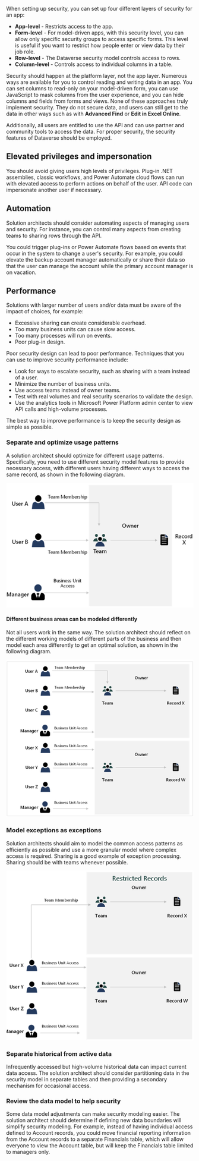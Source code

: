 When setting up security, you can set up four different layers of security for an app:

- **App-level** - Restricts access to the app.
- **Form-level** - For model-driven apps, with this security level, you can allow only specific security groups to access specific forms. This level is useful if you want to restrict how people enter or view data by their job role.
- **Row-level** - The Dataverse security model controls access to rows.
- **Column-level** - Controls access to individual columns in a table.

Security should happen at the platform layer, not the app layer. Numerous ways are available for you to control reading and writing data in an app. You can set columns to read-only on your model-driven form, you can use JavaScript to mask columns from the user experience, and you can hide columns and fields from forms and views. None of these approaches truly implement security. They do not secure data, and users can still get to the data in other ways such as with **Advanced Find** or **Edit in Excel Online**.

Additionally, all users are entitled to use the API and can use partner and community tools to access the data. For proper security, the security features of Dataverse should be employed.

## Elevated privileges and impersonation

You should avoid giving users high levels of privileges. Plug-in .NET assemblies, classic workflows, and Power Automate cloud flows can run with elevated access to perform actions on behalf of the user. API code can impersonate another user if necessary.

## Automation

Solution architects should consider automating aspects of managing users and security. For instance, you can control many aspects from creating teams to sharing rows through the API.

You could trigger plug-ins or Power Automate flows based on events that occur in the system to change a user's security. For example, you could elevate the backup account manager automatically or share their data so that the user can manage the account while the primary account manager is on vacation.

## Performance

Solutions with larger number of users and/or data must be aware of the impact of choices, for example:

- Excessive sharing can create considerable overhead.
- Too many business units can cause slow access.
- Too many processes will run on events.
- Poor plug-in design.

Poor security design can lead to poor performance. Techniques that you can use to improve security performance include:

- Look for ways to escalate security, such as sharing with a team instead of a user.
- Minimize the number of business units.
- Use access teams instead of owner teams.
- Test with real volumes and real security scenarios to validate the design.
- Use the analytics tools in Microsoft Power Platform admin center to view API calls and high-volume processes.

The best way to improve performance is to keep the security design as simple as possible.

### Separate and optimize usage patterns

A solution architect should optimize for different usage patterns. Specifically, you need to use different security model features to provide necessary access, with different users having different ways to access the same record, as shown in the following diagram.

![Diagram for optimizing separate usage patterns.](../media/5-performance-separate.png)

#### Different business areas can be modeled differently

Not all users work in the same way. The solution architect should reflect on the different working models of different parts of the business and then model each area differently to get an optimal solution, as shown in the following diagram.

![Diagram for modeling different business areas differently.](../media/5-performance-different.png)

### Model exceptions as exceptions

Solution architects should aim to model the common access patterns as efficiently as possible and use a more granular model where complex access is required. Sharing is a good example of exception processing. Sharing should be with teams whenever possible.

![Diagram for modeling exceptions as exceptions.](../media/5-performance-exceptions.png)

### Separate historical from active data

Infrequently accessed but high-volume historical data can impact current data access. The solution architect should consider partitioning data in the security model in separate tables and then providing a secondary mechanism for occasional access.

### Review the data model to help security

Some data model adjustments can make security modeling easier. The solution architect should determine if defining new data boundaries will simplify security modeling. For example, instead of having individual access defined to Account records, you could move financial reporting information from the Account records to a separate Financials table, which will allow everyone to view the Account table, but will keep the Financials table limited to managers only.
